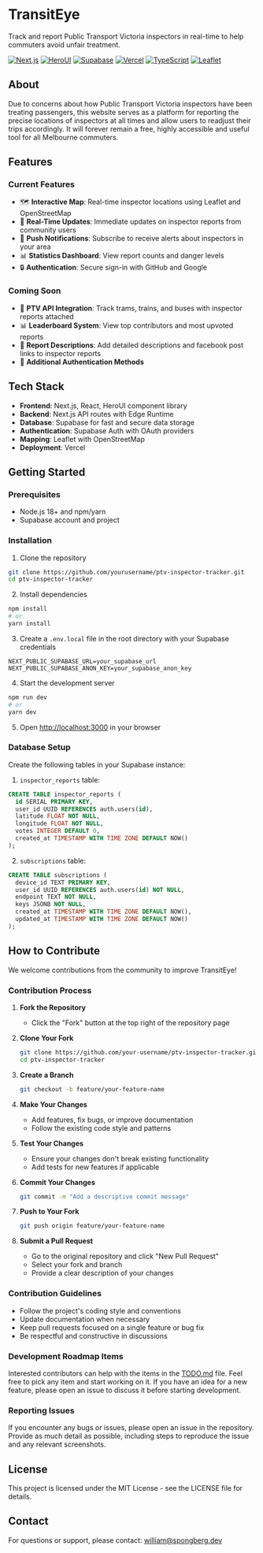 # TransitEye

Track and report Public Transport Victoria inspectors in real-time to help commuters avoid unfair treatment.

[![Next.js](https://img.shields.io/badge/Next.js-black?style=for-the-badge&logo=next.js&logoColor=white)](https://nextjs.org/)
[![HeroUI](https://img.shields.io/badge/HeroUI-5E35B1?style=for-the-badge&logo=react&logoColor=white)](https://www.heroui.com)
[![Supabase](https://img.shields.io/badge/Supabase-3ECF8E?style=for-the-badge&logo=supabase&logoColor=white)](https://supabase.com)
[![Vercel](https://img.shields.io/badge/Vercel-000000?style=for-the-badge&logo=vercel&logoColor=white)](https://vercel.com)
[![TypeScript](https://img.shields.io/badge/TypeScript-3178C6?style=for-the-badge&logo=typescript&logoColor=white)](https://www.typescriptlang.org/)
[![Leaflet](https://img.shields.io/badge/Leaflet-199900?style=for-the-badge&logo=leaflet&logoColor=white)](https://leafletjs.com/)

## About

Due to concerns about how Public Transport Victoria inspectors have been treating passengers, this website serves as a platform for reporting the precise locations of inspectors at all times and allow users to readjust their trips accordingly. It will forever remain a free, highly accessible and useful tool for all Melbourne commuters.

## Features

### Current Features

- 🗺️ **Interactive Map**: Real-time inspector locations using Leaflet and OpenStreetMap
- 🔄 **Real-Time Updates**: Immediate updates on inspector reports from community users
- 📱 **Push Notifications**: Subscribe to receive alerts about inspectors in your area
- 📊 **Statistics Dashboard**: View report counts and danger levels
- 🔒 **Authentication**: Secure sign-in with GitHub and Google

### Coming Soon

- 🚆 **PTV API Integration**: Track trams, trains, and buses with inspector reports attached
- 📊 **Leaderboard System**: View top contributors and most upvoted reports
- 📝 **Report Descriptions**: Add detailed descriptions and facebook post links to inspector reports
- 🔑 **Additional Authentication Methods**

## Tech Stack

- **Frontend**: Next.js, React, HeroUI component library
- **Backend**: Next.js API routes with Edge Runtime
- **Database**: Supabase for fast and secure data storage
- **Authentication**: Supabase Auth with OAuth providers
- **Mapping**: Leaflet with OpenStreetMap
- **Deployment**: Vercel

## Getting Started

### Prerequisites

- Node.js 18+ and npm/yarn
- Supabase account and project

### Installation

1. Clone the repository

```bash
git clone https://github.com/yourusername/ptv-inspector-tracker.git
cd ptv-inspector-tracker
```

2. Install dependencies

```bash
npm install
# or
yarn install
```

3. Create a `.env.local` file in the root directory with your Supabase credentials

```
NEXT_PUBLIC_SUPABASE_URL=your_supabase_url
NEXT_PUBLIC_SUPABASE_ANON_KEY=your_supabase_anon_key
```

4. Start the development server

```bash
npm run dev
# or
yarn dev
```

5. Open [http://localhost:3000](http://localhost:3000) in your browser

### Database Setup

Create the following tables in your Supabase instance:

1. `inspector_reports` table:

```sql
CREATE TABLE inspector_reports (
  id SERIAL PRIMARY KEY,
  user_id UUID REFERENCES auth.users(id),
  latitude FLOAT NOT NULL,
  longitude FLOAT NOT NULL,
  votes INTEGER DEFAULT 0,
  created_at TIMESTAMP WITH TIME ZONE DEFAULT NOW()
);
```

2. `subscriptions` table:

```sql
CREATE TABLE subscriptions (
  device_id TEXT PRIMARY KEY,
  user_id UUID REFERENCES auth.users(id) NOT NULL,
  endpoint TEXT NOT NULL,
  keys JSONB NOT NULL,
  created_at TIMESTAMP WITH TIME ZONE DEFAULT NOW(),
  updated_at TIMESTAMP WITH TIME ZONE DEFAULT NOW()
);
```

## How to Contribute

We welcome contributions from the community to improve TransitEye!

### Contribution Process

1. **Fork the Repository**
   - Click the "Fork" button at the top right of the repository page

2. **Clone Your Fork**

   ```bash
   git clone https://github.com/your-username/ptv-inspector-tracker.git
   cd ptv-inspector-tracker
   ```

3. **Create a Branch**

   ```bash
   git checkout -b feature/your-feature-name
   ```

4. **Make Your Changes**
   - Add features, fix bugs, or improve documentation
   - Follow the existing code style and patterns

5. **Test Your Changes**
   - Ensure your changes don't break existing functionality
   - Add tests for new features if applicable

6. **Commit Your Changes**

   ```bash
   git commit -m "Add a descriptive commit message"
   ```

7. **Push to Your Fork**

   ```bash
   git push origin feature/your-feature-name
   ```

8. **Submit a Pull Request**
   - Go to the original repository and click "New Pull Request"
   - Select your fork and branch
   - Provide a clear description of your changes

### Contribution Guidelines

- Follow the project's coding style and conventions
- Update documentation when necessary
- Keep pull requests focused on a single feature or bug fix
- Be respectful and constructive in discussions

### Development Roadmap Items

Interested contributors can help with the items in the [TODO.md](TODO.md) file. Feel free to pick any item and start working on it. If you have an idea for a new feature, please open an issue to discuss it before starting development.

### Reporting Issues

If you encounter any bugs or issues, please open an issue in the repository. Provide as much detail as possible, including steps to reproduce the issue and any relevant screenshots.

## License

This project is licensed under the MIT License - see the LICENSE file for details.

## Contact

For questions or support, please contact: <william@spongberg.dev>
